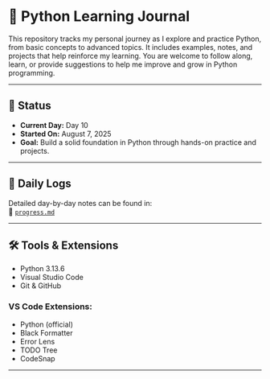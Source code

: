 # 🐍 Python Learning Journal

This repository tracks my personal journey as I explore and practice Python, from basic concepts to advanced topics. It includes examples, notes, and projects that help reinforce my learning.
You are welcome to follow along, learn, or provide suggestions to help me improve and grow in Python programming.

---

## 📅 Status

- **Current Day:** Day 10  
- **Started On:** August 7, 2025  
- **Goal:** Build a solid foundation in Python through hands-on practice and projects.

---

## 🧠 Daily Logs

Detailed day-by-day notes can be found in:  
📄 [`progress.md`](progress.md)

---

## 🛠️ Tools & Extensions

- Python 3.13.6
- Visual Studio Code
- Git & GitHub

### VS Code Extensions:
- Python (official)
- Black Formatter
- Error Lens
- TODO Tree
- CodeSnap

---


